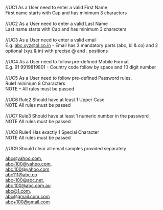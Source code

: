 //UC1 As a User need to enter a valid First Name<br>
First name starts with Cap and has minimum 3 characters<br>
<br>
//UC2 As a User need to enter a valid Last Name<br>
Last name starts with Cap and has minimum 3 characters<br>
<br>
//UC3 As a User need to enter a valid email<br>
E.g. abc.xyz@bl.co.in - Email has 3 mandatory parts (abc, bl & co) and 2 optional (xyz & in) with precise @ and . positions<br>
<br>
//UC4 As a User need to follow pre-defined Mobile Format<br>
E.g. 91 9919819801 - Country code follow by space and 10 digit number<br>
<br>
//UC5 As a User need to follow pre-defined Password rules.<br>
Rule1 minimum 8 Characters<br>
NOTE – All rules must be passed<br>
<br>
//UC6 Rule2 Should have at least 1 Upper Case<br>
NOTE All rules must be passed<br>
<br>
//UC7 Rule3 Should have at least 1 numeric number in the password<br>
NOTE All rules must be passed<br>
<br>
//UC8 Rule4 Has exactly 1 Special Character<br>
NOTE All rules must be passed<br>
<br>
//UC9 Should clear all email samples provided separately<br>

abc@yahoo.com,<br>
abc-100@yahoo.com,<br>
abc.100@yahoo.com<br>
abc111@abc.co<br>
abc-100@abc.net,<br>
abc.100@abc.com.au<br>
abc@1.com,<br>
abc@gmail.com.com<br>
abc+100@gmail.com<br>
